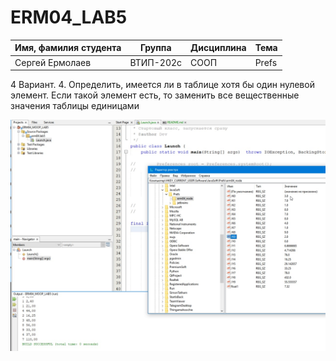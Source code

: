 # ERM04_LAB5

Имя, фамилия студента | Группа  | Дисциплина  | Тема
----------------------|---------|-------------|---------
Сергей Ермолаев |	ВТИП-202с |	СООП	| Prefs

4 Вариант. 4. Определить, имеется ли в таблице хотя бы один нулевой элемент. Если такой элемент есть, то заменить все вещественные значения таблицы единицами  


![Screenshot](screenshot1.jpg)
